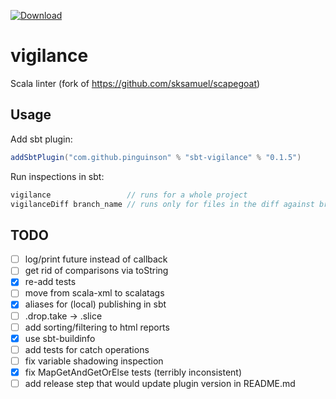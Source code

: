 [ ![Download](https://img.shields.io/github/tag/pinguinson/vigilance.svg?label=release&colorB=007ec6) ](https://bintray.com/pinguinson/sbt-plugins/sbt-vigilance/_latestVersion)

# vigilance
Scala linter (fork of https://github.com/sksamuel/scapegoat)

## Usage

Add sbt plugin:
```scala
addSbtPlugin("com.github.pinguinson" % "sbt-vigilance" % "0.1.5")
```

Run inspections in sbt:
```scala
vigilance                 // runs for a whole project
vigilanceDiff branch_name // runs only for files in the diff against branch_name
```

## TODO

- [ ] log/print future instead of callback
- [ ] get rid of comparisons via toString
- [x] re-add tests
- [ ] move from scala-xml to scalatags
- [x] aliases for (local) publishing in sbt
- [ ] .drop.take -> .slice
- [ ] add sorting/filtering to html reports
- [x] use sbt-buildinfo
- [ ] add tests for catch operations
- [ ] fix variable shadowing inspection
- [x] fix MapGetAndGetOrElse tests (terribly inconsistent)
- [ ] add release step that would update plugin version in README.md
